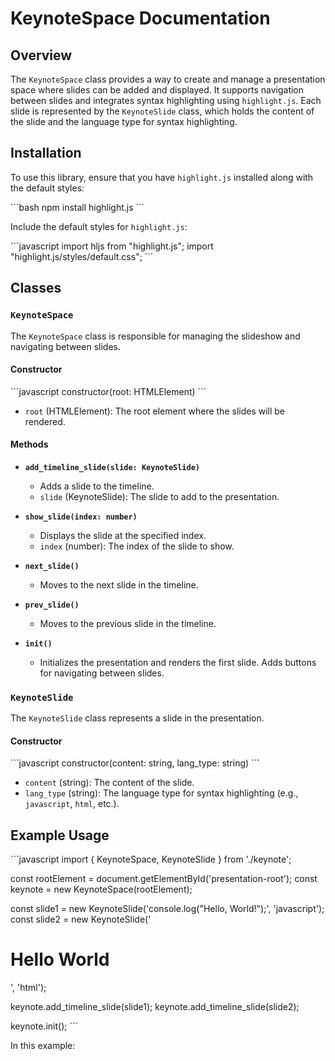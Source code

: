 # KeynoteSpace Documentation

## Overview

The `KeynoteSpace` class provides a way to create and manage a presentation space where slides can be added and displayed. It supports navigation between slides and integrates syntax highlighting using `highlight.js`. Each slide is represented by the `KeynoteSlide` class, which holds the content of the slide and the language type for syntax highlighting.

## Installation

To use this library, ensure that you have `highlight.js` installed along with the default styles:

\`\`\`bash
npm install highlight.js
\`\`\`

Include the default styles for `highlight.js`:

\`\`\`javascript
import hljs from "highlight.js";
import "highlight.js/styles/default.css";
\`\`\`

## Classes

### `KeynoteSpace`

The `KeynoteSpace` class is responsible for managing the slideshow and navigating between slides.

#### Constructor

\`\`\`javascript
constructor(root: HTMLElement)
\`\`\`

- `root` (HTMLElement): The root element where the slides will be rendered.

#### Methods

- **`add_timeline_slide(slide: KeynoteSlide)`**
  - Adds a slide to the timeline.
  - `slide` (KeynoteSlide): The slide to add to the presentation.

- **`show_slide(index: number)`**
  - Displays the slide at the specified index.
  - `index` (number): The index of the slide to show.

- **`next_slide()`**
  - Moves to the next slide in the timeline.

- **`prev_slide()`**
  - Moves to the previous slide in the timeline.

- **`init()`**
  - Initializes the presentation and renders the first slide. Adds buttons for navigating between slides.

### `KeynoteSlide`

The `KeynoteSlide` class represents a slide in the presentation.

#### Constructor

\`\`\`javascript
constructor(content: string, lang_type: string)
\`\`\`

- `content` (string): The content of the slide.
- `lang_type` (string): The language type for syntax highlighting (e.g., `javascript`, `html`, etc.).

## Example Usage

\`\`\`javascript
import { KeynoteSpace, KeynoteSlide } from './keynote';

const rootElement = document.getElementById('presentation-root');
const keynote = new KeynoteSpace(rootElement);

const slide1 = new KeynoteSlide('console.log("Hello, World!");', 'javascript');
const slide2 = new KeynoteSlide('<h1>Hello World</h1>', 'html');

keynote.add_timeline_slide(slide1);
keynote.add_timeline_slide(slide2);

keynote.init();
\`\`\`

In this example:
